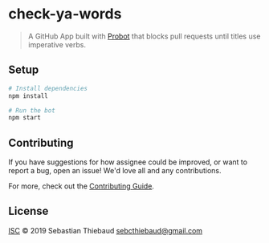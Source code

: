 # check-ya-words

> A GitHub App built with [Probot](https://github.com/probot/probot) that blocks pull requests until titles use imperative verbs.

## Setup

```sh
# Install dependencies
npm install

# Run the bot
npm start
```

## Contributing

If you have suggestions for how assignee could be improved, or want to report a bug, open an issue! We'd love all and any contributions.

For more, check out the [Contributing Guide](CONTRIBUTING.md).

## License

[ISC](LICENSE) © 2019 Sebastian Thiebaud <sebcthiebaud@gmail.com>

